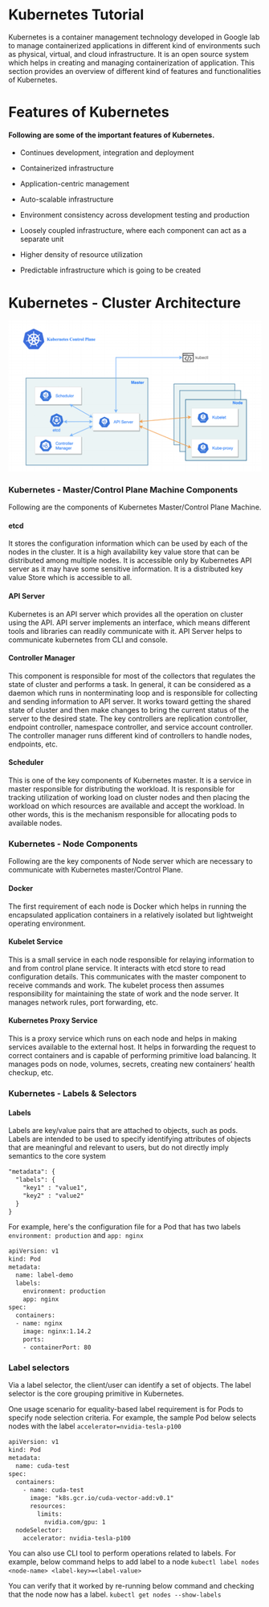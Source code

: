 # Kubernetes Tutorial

Kubernetes is a container management technology developed in Google lab to manage containerized applications in different kind of environments such as physical, virtual, and cloud infrastructure. It is an open source system which helps in creating and managing containerization of application. This section provides an overview of different kind of features and functionalities of Kubernetes.

# Features of Kubernetes

#### Following are some of the important features of Kubernetes.

* Continues development, integration and deployment

* Containerized infrastructure

* Application-centric management

* Auto-scalable infrastructure

* Environment consistency across development testing and production

* Loosely coupled infrastructure, where each component can act as a separate unit

* Higher density of resource utilization

* Predictable infrastructure which is going to be created

# Kubernetes - Cluster Architecture

![alt text](https://github.com/pddeshmukh/Kubernetes/blob/main/Images/kubernetes-architecture.png?raw=true)

### Kubernetes - Master/Control Plane Machine Components

Following are the components of Kubernetes Master/Control Plane Machine.

#### etcd
It stores the configuration information which can be used by each of the nodes in the cluster. It is a high availability key value store that can be distributed among multiple nodes. It is accessible only by Kubernetes API server as it may have some sensitive information. It is a distributed key value Store which is accessible to all.

#### API Server
Kubernetes is an API server which provides all the operation on cluster using the API. API server implements an interface, which means different tools and libraries can readily communicate with it. API Server helps to communicate kubernetes from CLI and console.

#### Controller Manager
This component is responsible for most of the collectors that regulates the state of cluster and performs a task. In general, it can be considered as a daemon which runs in nonterminating loop and is responsible for collecting and sending information to API server. It works toward getting the shared state of cluster and then make changes to bring the current status of the server to the desired state. The key controllers are replication controller, endpoint controller, namespace controller, and service account controller. The controller manager runs different kind of controllers to handle nodes, endpoints, etc.

#### Scheduler
This is one of the key components of Kubernetes master. It is a service in master responsible for distributing the workload. It is responsible for tracking utilization of working load on cluster nodes and then placing the workload on which resources are available and accept the workload. In other words, this is the mechanism responsible for allocating pods to available nodes.

###  Kubernetes - Node Components

Following are the key components of Node server which are necessary to communicate with Kubernetes master/Control Plane.

#### Docker
The first requirement of each node is Docker which helps in running the encapsulated application containers in a relatively isolated but lightweight operating environment.

#### Kubelet Service
This is a small service in each node responsible for relaying information to and from control plane service. It interacts with etcd store to read configuration details. This communicates with the master component to receive commands and work. The kubelet process then assumes responsibility for maintaining the state of work and the node server. It manages network rules, port forwarding, etc.

#### Kubernetes Proxy Service
This is a proxy service which runs on each node and helps in making services available to the external host. It helps in forwarding the request to correct containers and is capable of performing primitive load balancing. It manages pods on node, volumes, secrets, creating new containers’ health checkup, etc.

### Kubernetes - Labels & Selectors

#### Labels
Labels are key/value pairs that are attached to objects, such as pods. Labels are intended to be used to specify identifying attributes of objects that are meaningful and relevant to users, but do not directly imply semantics to the core system

```
"metadata": {
  "labels": {
    "key1" : "value1",
    "key2" : "value2"
  }
}

```
For example, here's the configuration file for a Pod that has two labels `environment: production` and `app: nginx`

```
apiVersion: v1
kind: Pod
metadata:
  name: label-demo
  labels:
    environment: production
    app: nginx
spec:
  containers:
  - name: nginx
    image: nginx:1.14.2
    ports:
    - containerPort: 80

```

### Label selectors
Via a label selector, the client/user can identify a set of objects. The label selector is the core grouping primitive in Kubernetes.

One usage scenario for equality-based label requirement is for Pods to specify node selection criteria. For example, the sample Pod below selects nodes with the label `accelerator=nvidia-tesla-p100`

```
apiVersion: v1
kind: Pod
metadata:
  name: cuda-test
spec:
  containers:
    - name: cuda-test
      image: "k8s.gcr.io/cuda-vector-add:v0.1"
      resources:
        limits:
          nvidia.com/gpu: 1
  nodeSelector:
    accelerator: nvidia-tesla-p100
```

You can also use CLI tool to perform operations related to labels. For example, below command helps to add label to a node
`kubectl label nodes <node-name> <label-key>=<label-value>`

You can verify that it worked by re-running below command and checking that the node now has a label.
`kubectl get nodes --show-labels`

